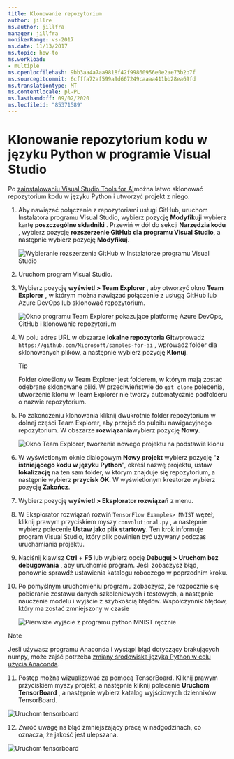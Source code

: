 ```yaml
---
title: Klonowanie repozytorium
author: jillre
ms.author: jillfra
manager: jillfra
monikerRange: vs-2017
ms.date: 11/13/2017
ms.topic: how-to
ms.workload:
- multiple
ms.openlocfilehash: 9bb3aa4a7aa9818f42f99860956e0e2ae73b2b7f
ms.sourcegitcommit: 6cfffa72af599a9d667249caaaa411bb28ea69fd
ms.translationtype: MT
ms.contentlocale: pl-PL
ms.lasthandoff: 09/02/2020
ms.locfileid: "85371589"
---
```

# <a name="clone-a-repository-of-python-code-in-visual-studio"></a>Klonowanie repozytorium kodu w języku Python w programie Visual Studio

Po [zainstalowaniu Visual Studio Tools for AI](installation.md)można łatwo sklonować repozytorium kodu w języku Python i utworzyć projekt z niego.

1. Aby nawiązać połączenie z repozytoriami usługi GitHub, uruchom Instalatora programu Visual Studio, wybierz pozycję **Modyfikuj**i wybierz kartę **poszczególne składniki** . Przewiń w dół do sekcji **Narzędzia kodu** , wybierz pozycję **rozszerzenie GitHub dla programu Visual Studio**, a następnie wybierz pozycję **Modyfikuj**.

    ![Wybieranie rozszerzenia GitHub w Instalatorze programu Visual Studio](media/create-project-repo/installation-github-extension.png)

2. Uruchom program Visual Studio.

3. Wybierz pozycję **wyświetl > Team Explorer** , aby otworzyć okno **Team Explorer** , w którym można nawiązać połączenie z usługą GitHub lub Azure DevOps lub sklonować repozytorium.

    ![Okno programu Team Explorer pokazujące platformę Azure DevOps, GitHub i klonowanie repozytorium](media/create-project-repo/team-explorer-devops.png)

4. W polu adres URL w obszarze **lokalne repozytoria Git**wprowadź `https://github.com/Microsoft/samples-for-ai` , wprowadź folder dla sklonowanych plików, a następnie wybierz pozycję **Klonuj**.

    > [!Tip]
    > Folder określony w Team Explorer jest folderem, w którym mają zostać odebrane sklonowane pliki. W przeciwieństwie do `git clone` polecenia, utworzenie klonu w Team Explorer nie tworzy automatycznie podfolderu o nazwie repozytorium.

5. Po zakończeniu klonowania kliknij dwukrotnie folder repozytorium w dolnej części Team Explorer, aby przejść do pulpitu nawigacyjnego repozytorium. W obszarze **rozwiązania**wybierz pozycję **Nowy**.

    ![Okno Team Explorer, tworzenie nowego projektu na podstawie klonu](media/create-project-repo/team-explorer-new-project.png)

6. W wyświetlonym oknie dialogowym **Nowy projekt** wybierz pozycję "**z istniejącego kodu w języku Python**", określ nazwę projektu, ustaw **lokalizację** na ten sam folder, w którym znajduje się repozytorium, a następnie wybierz **przycisk OK**. W wyświetlonym kreatorze wybierz pozycję **Zakończ**.

7. Wybierz pozycję **wyświetl > Eksplorator rozwiązań** z menu.

8. W Eksplorator rozwiązań rozwiń `TensorFlow Examples> MNIST` węzeł, kliknij prawym przyciskiem myszy `convolutional.py` , a następnie wybierz polecenie **Ustaw jako plik startowy**. Ten krok informuje program Visual Studio, który plik powinien być używany podczas uruchamiania projektu.

9. Naciśnij klawisz **Ctrl** + **F5** lub wybierz opcję **Debuguj > Uruchom bez debugowania** , aby uruchomić program. Jeśli zobaczysz błąd, ponownie sprawdź ustawienia katalogu roboczego w poprzednim kroku.

10. Po pomyślnym uruchomieniu programu zobaczysz, że rozpocznie się pobieranie zestawu danych szkoleniowych i testowych, a następnie nauczenie modelu i wyjście z szybkością błędów. Współczynnik błędów, który ma zostać zmniejszony w czasie

    ![Pierwsze wyjście z programu python MNIST ręcznie](media/create-project-repo/tensorflow-mnist-running.png)

   > [!NOTE]
   > Jeśli używasz programu Anaconda i wystąpi błąd dotyczący brakujących numpy, może zajść potrzeba [zmiany środowiska języka Python w celu użycia Anaconda](../python/selecting-a-python-environment-for-a-project.md).

11. Postęp można wizualizować za pomocą TensorBoard. Kliknij prawym przyciskiem myszy projekt, a następnie kliknij polecenie **Uruchom TensorBoard** , a następnie wybierz katalog wyjściowych dzienników TensorBoard.

   ![Uruchom tensorboard](media/create-project-repo/run-tensorboard.png)

12. Zwróć uwagę na błąd zmniejszający pracę w nadgodzinach, co oznacza, że jakość jest ulepszana.

   ![Uruchom tensorboard](media/create-project-repo/tensorboard.png)
